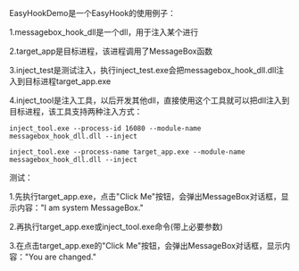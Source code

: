 EasyHookDemo是一个EasyHook的使用例子： 

1.messagebox_hook_dll是一个dll，用于注入某个进行

2.target_app是目标进程，该进程调用了MessageBox函数 

3.inject_test是测试注入，执行inject_test.exe会把messagebox_hook_dll.dll注入到目标进程target_app.exe

4.inject_tool是注入工具，以后开发其他dll，直接使用这个工具就可以把dll注入到目标进程，该工具支持两种注入方式：

    inject_tool.exe --process-id 16080 --module-name messagebox_hook_dll.dll --inject
    
    inject_tool.exe --process-name target_app.exe --module-name messagebox_hook_dll.dll --inject

测试：

1.先执行target_app.exe，点击"Click Me"按钮，会弹出MessageBox对话框，显示内容："I am system MessageBox." 

2.再执行target_app.exe或inject_tool.exe命令(带上必要参数) 

3.在点击target_app.exe的"Click Me"按钮，会弹出MessageBox对话框，显示内容："You are changed." 

